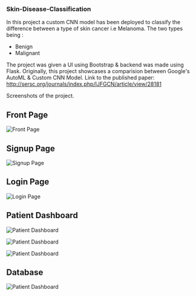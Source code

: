 ### Skin-Disease-Classification

In this project a custom CNN model has been deployed to classify the difference between a type of skin cancer i.e Melanoma.
The two types being :
* Benign
* Malignant

The project was given a UI using Bootstrap & backend was made using Flask. Originally, this project showcases a comparision between Google's AutoML & Custom CNN Model. 
Link to the published paper: http://sersc.org/journals/index.php/IJFGCN/article/view/28181

Screenshots of the project.

## Front Page 
![Front Page](https://github.com/meghgala/Skin-Disease-Classification/blob/master/skin_1.png)

## Signup Page
![Signup Page](https://github.com/meghgala/Skin-Disease-Classification/blob/master/skin_signup.png)

## Login Page
![Login Page](https://github.com/meghgala/Skin-Disease-Classification/blob/master/skin_login.png)

## Patient Dashboard
![Patient Dashboard](https://github.com/meghgala/Skin-Disease-Classification/blob/master/patdash_skin.png)

![Patient Dashboard](https://github.com/meghgala/Skin-Disease-Classification/blob/master/beforescan.png)

![Patient Dashboard](https://github.com/meghgala/Skin-Disease-Classification/blob/master/afterscan.png)

## Database
![Patient Dashboard](https://github.com/meghgala/Skin-Disease-Classification/blob/master/skindb.png)
